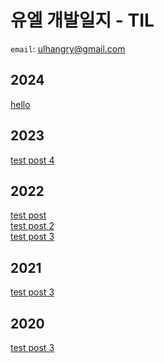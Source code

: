 # 유엘 개발일지 - TIL
`email`: ulhangry@gmail.com

## 2024<br>
<span style="color: green">                        <a href="https://github.com/umjiwan/TIL/blob/main/post/2024-02-01-hello.md">hello</a>                        <br>
                    </span>                    
## 2023<br>
<span style="color: green">                        <a href="https://github.com/umjiwan/TIL/blob/main/post/2023-01-01-test-post-4.md">test post 4</a>                        <br>
                    </span>                    
## 2022<br>
<span style="color: green">                        <a href="https://github.com/umjiwan/TIL/blob/main/post/2022-01-22-test-post.md">test post</a>                        <br>
                    </span>                    <span style="color: green">                        <a href="https://github.com/umjiwan/TIL/blob/main/post/2022-01-21-test-post-2.md">test post 2</a>                        <br>
                    </span>                    <span style="color: green">                        <a href="https://github.com/umjiwan/TIL/blob/main/post/2022-01-20-test-post-3.md">test post 3</a>                        <br>
                    </span>                    
## 2021<br>
<span style="color: green">                        <a href="https://github.com/umjiwan/TIL/blob/main/post/2021-01-19-test-post-3.md">test post 3</a>                        <br>
                    </span>                    
## 2020<br>
<span style="color: green">                        <a href="https://github.com/umjiwan/TIL/blob/main/post/2020-01-19-test-post-3.md">test post 3</a>                        <br>
                    </span>                    